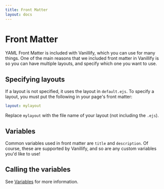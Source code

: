 ```yaml
---
title: Front Matter
layout: docs
---
```


# Front Matter

YAML Front Matter is included with Vanillify, which you can use for many things. One of the main reasons that we included front matter in Vanillify is so you can have multiple layouts, and specify which one you want to use.

## Specifying layouts

If a layout is not specified, it uses the layout in `default.ejs`. To specify a layout, you must put the following in your page's front matter:
````yaml
layout: mylayout
````
Replace `mylayout` with the file name of your layout (not including the `.ejs`).

## Variables

Common variables used in front matter are `title` and `description`. Of course, these are supported by Vanillify, and so are any custom variables you'd like to use!

## Calling the variables

See [Variables](/docs/variables) for more information.

